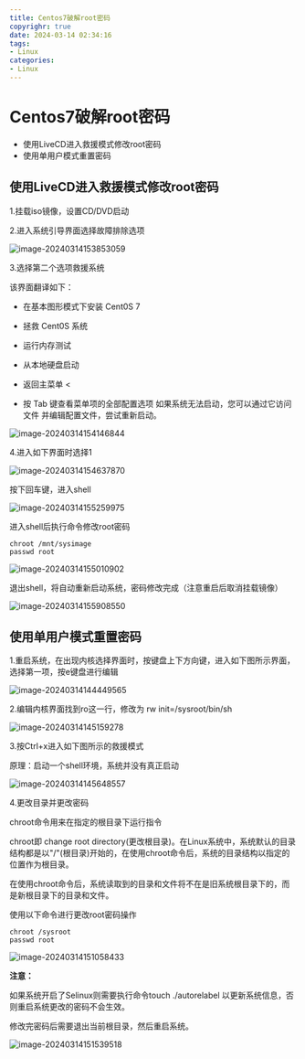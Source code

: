 ```yaml
---
title: Centos7破解root密码
copyrighr: true
date: 2024-03-14 02:34:16
tags:
- Linux
categories:
- Linux
---
```

# Centos7破解root密码

- 使用LiveCD进入救援模式修改root密码
- 使用单用户模式重置密码

## 使用LiveCD进入救援模式修改root密码

1.挂载iso镜像，设置CD/DVD启动

2.进入系统引导界面选择故障排除选项

![image-20240314153853059](https://img.myhappiness.top/img/image-20240314153853059.png)

3.选择第二个选项救援系统

该界面翻译如下：

- 在基本图形模式下安装 Cent0S 7

- 拯救 Cent0S 系统

- 运行内存测试

- 从本地硬盘启动

- 返回主菜单 <

- 按 Tab 键查看菜单项的全部配置选项
  如果系统无法启动，您可以通过它访问文件
  并编辑配置文件，尝试重新启动。

![image-20240314154146844](https://img.myhappiness.top/img/image-20240314154146844.png)

4.进入如下界面时选择1

![image-20240314154637870](https://img.myhappiness.top/img/image-20240314154637870.png)

按下回车键，进入shell

![image-20240314155259975](https://img.myhappiness.top/img/image-20240314155259975.png)

进入shell后执行命令修改root密码

```
chroot /mnt/sysimage
passwd root
```

![image-20240314155010902](https://img.myhappiness.top/img/image-20240314155010902.png)

退出shell，将自动重新启动系统，密码修改完成（注意重启后取消挂载镜像）

![image-20240314155908550](https://img.myhappiness.top/img/image-20240314155908550.png)

## 使用单用户模式重置密码

1.重启系统，在出现内核选择界面时，按键盘上下方向键，进入如下图所示界面，选择第一项，按e键盘进行编辑

![image-20240314144449565](https://img.myhappiness.top/img/image-20240314144449565.png)

2.编辑内核界面找到ro这一行，修改为 rw init=/sysroot/bin/sh

![image-20240314145159278](https://img.myhappiness.top/img/image-20240314145159278.png)

3.按Ctrl+x进入如下图所示的救援模式

原理：启动一个shell环境，系统并没有真正启动

![image-20240314145648557](https://img.myhappiness.top/img/image-20240314145648557.png)



4.更改目录并更改密码

chroot命令用来在指定的根目录下运行指令

chroot即 change root directory(更改根目录)。在Linux系统中，系统默认的目录结构都是以"/"(根目录)开始的，在使用chroot命令后，系统的目录结构以指定的位置作为根目录。

在使用chroot命令后，系统读取到的目录和文件将不在是旧系统根目录下的，而是新根目录下的目录和文件。

使用以下命令进行更改root密码操作

```
chroot /sysroot
passwd root
```

![image-20240314151058433](https://img.myhappiness.top/img/image-20240314151058433.png)

**注意：**

如果系统开启了Selinux则需要执行命令touch ./autorelabel 以更新系统信息，否则重启系统更改的密码不会生效。

修改完密码后需要退出当前根目录，然后重启系统。

![image-20240314151539518](https://img.myhappiness.top/img/image-20240314151539518.png)

